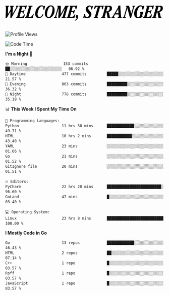 <div>
  <picture>
    <source media="(prefers-color-scheme: dark)" srcset="./headers/welcome_white.png">
    <img alt="WELCOME, STRANGER" src="./headers/welcome.png" width="500">
  </picture>
</div>

<br>

![Profile Views](https://komarev.com/ghpvc/?username=darleet&color=blue)

<!--START_SECTION:waka-->
![Code Time](http://img.shields.io/badge/Code%20Time-232%20hrs%209%20mins-blue)

**I'm a Night 🦉** 

```text
🌞 Morning                153 commits         ██░░░░░░░░░░░░░░░░░░░░░░░   06.92 % 
🌆 Daytime                477 commits         █████░░░░░░░░░░░░░░░░░░░░   21.57 % 
🌃 Evening                803 commits         █████████░░░░░░░░░░░░░░░░   36.32 % 
🌙 Night                  778 commits         █████████░░░░░░░░░░░░░░░░   35.19 % 
```


📊 **This Week I Spent My Time On** 

```text
💬 Programming Languages: 
Python                   11 hrs 30 mins      ████████████░░░░░░░░░░░░░   49.71 % 
HTML                     10 hrs 2 mins       ███████████░░░░░░░░░░░░░░   43.40 % 
YAML                     23 mins             ░░░░░░░░░░░░░░░░░░░░░░░░░   01.66 % 
Go                       21 mins             ░░░░░░░░░░░░░░░░░░░░░░░░░   01.52 % 
GitIgnore file           20 mins             ░░░░░░░░░░░░░░░░░░░░░░░░░   01.51 % 

🔥 Editors: 
PyCharm                  22 hrs 20 mins      ████████████████████████░   96.60 % 
GoLand                   47 mins             █░░░░░░░░░░░░░░░░░░░░░░░░   03.40 % 

💻 Operating System: 
Linux                    23 hrs 8 mins       █████████████████████████   100.00 % 
```

**I Mostly Code in Go** 

```text
Go                       13 repos            ████████████░░░░░░░░░░░░░   46.43 % 
HTML                     2 repos             ██░░░░░░░░░░░░░░░░░░░░░░░   07.14 % 
C++                      1 repo              █░░░░░░░░░░░░░░░░░░░░░░░░   03.57 % 
Roff                     1 repo              █░░░░░░░░░░░░░░░░░░░░░░░░   03.57 % 
JavaScript               1 repo              █░░░░░░░░░░░░░░░░░░░░░░░░   03.57 % 
```




<!--END_SECTION:waka-->
